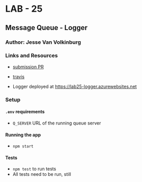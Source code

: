 # LAB - 25

## Message Queue - Logger

### Author: Jesse Van Volkinburg

### Links and Resources
* [submission PR](https://github.com/401-advanced-javascript-jv/25-logger/pull/1)
* [travis](https://travis-ci.com/401-advanced-javascript-jv/25-logger)

* Logger deployed at https://lab25-logger.azurewebsites.net

### Setup
#### `.env` requirements
- `Q_SERVER` URL of the running queue server

#### Running the app
* `npm start`
  
#### Tests
* `npm test` to run tests
* All tests need to be run, still

